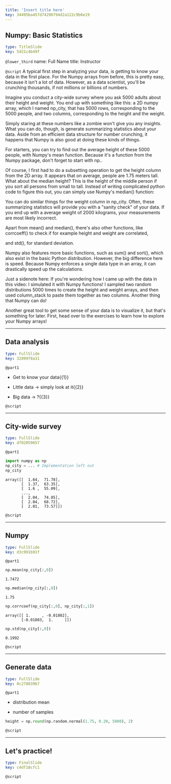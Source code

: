 ```yaml
---
title: 'Insert title here'
key: 34495ba457d74296794d2a122c9b6e19
---
```


## Numpy: Basic Statistics

```yaml
type: TitleSlide
key: 5d21c4b49f
```

`@lower_third`
name: Full Name
title: Instructor

`@script`
A typical first step in analyzing your data, is getting to know your data in the first place. For the Numpy arrays from before, this is pretty easy, because it isn't a lot of data. However, as a data scientist, you'll be crunching thousands, if not millions or billions of numbers.

Imagine you conduct a city-wide survey where you ask 5000 adults about their height and weight. You end up with something like this: a 2D numpy array, which I named np_city, that has 5000 rows, corresponding to the 5000 people, and two columns, corresponding to the height and the weight.

Simply staring at these numbers like a zombie won't give you any insights. What you can do, though, is generate summarizing statistics about your data. Aside from an efficient data structure for number crunching, it happens that Numpy is also good at doing these kinds of things.

For starters, you can try to find out the average height of these 5000 people, with Numpy's mean function. Because it's a function from the Numpy package, don't forget to start with np..

Of course, I first had to do a subsetting operation to get the height column from the 2D array. It appears that on average, people are 1.75 meters tall. What about the median height? This is the height of the middle person if you sort all persons from small to tall. Instead of writing complicated python code to figure this out, you can simply use Numpy's median() function:

You can do similar things for the weight column in np_city. Often, these summarizing statistics will provide you with a "sanity check" of your data. If you end up with a average weight of 2000 kilograms, your measurements are most likely incorrect.

Apart from mean() and median(), there's also other functions, like corrcoeff() to check if for example height and weight are correlated,

and std(), for standard deviation.

Numpy also features more basic functions, such as sum() and sort(), which also exist in the basic Python distribution. However, the big difference here is speed. Because Numpy enforces a single data type in an array, it can drastically speed up the calculations.

Just a sidenote here: If you're wondering how I came up with the data in this video: I simulated it with Numpy functions! I sampled two random distributions 5000 times to create the height and weight arrays, and then used column_stack to paste them together as two columns. Another thing that Numpy can do!

Another great tool to get some sense of your data is to visualize it, but that's something for later. First, head over to the exercises to learn how to explore your Numpy arrays!

---

## Data analysis

```yaml
type: FullSlide
key: 32899f8a31
```

`@part1`
- Get to know your data{{1}}

- Little data -> simply look at it{{2}}

- Big data -> ?{{3}}



`@script`


---

## City-wide survey

```yaml
type: FullSlide
key: df02059657
```

`@part1`
```py
import numpy as np
np_city = ... # Implementation left out
np_city
```

```out
array([[  1.64,  71.78],
       [  1.37,  63.35],
       [  1.6 ,  55.09],
       ...,
       [  2.04,  74.85],
       [  2.04,  68.72],
       [  2.01,  73.57]])
```

`@script`


---

## Numpy

```yaml
type: FullSlide
key: d3c991b91f
```

`@part1`
```py
np.mean(np_city[:,0])
```

```out
1.7472
```

```py
np.median(np_city[:,0])
```

```out
1.75
```

```py
np.corrcoef(np_city[:,0], np_city[:,1])
```

```out
array([[ 1.     , -0.01802],
       [-0.01803,  1.     ]])
```

```py
np.std(np_city[:,0])
```

```out
0.1992
```

`@script`


---

## Generate data

```yaml
type: FullSlide
key: 0c27803967
```

`@part1`
- distribution mean

- number of samples


```py
height = np.round(np.random.normal(1.75, 0.20, 5000), 2)
```

`@script`


---

## Let's practice!

```yaml
type: FinalSlide
key: c4df18cfc1
```

`@script`
